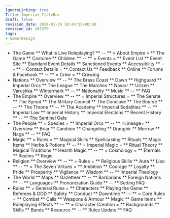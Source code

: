 ```yaml
---
IgnoreLinking: true
Title: Imperial_TitleBar
draft: false
revision_date: 2024-01-29 10:49:55+00:00
revision_id: 107379
tags:
- Game-Design
---
```


* The Game
** What is Live Roleplaying?
** --
** = About Empire =
** The Game
** Costume
** Children
** --
** = Events =
** Event List
** Event Site
** Standard Event Details
** Sanctioned Events
** Accessibility
** --
** = Contact Details =
** Contact Us
** Feedback
** Online
** Forums & Facebook
** --
** = Crew =
** Crewing
* Nations
** Overview
** --
** The Brass Coast
** Dawn
** Highguard
** Imperial Orcs
** The League
** The Marches
** Navarr
** Urizen
** Varushka
** Wintermark
** --
** Nationality
** Music
** --
** FAQ
* The Empire
** Overview
** --
** = Imperial Structures =
** The Senate
** The Synod
** The Military Council
** The Conclave
** The Bourse
** --
** The Throne
** --
** The Academy
** Imperial Sodalities
** --
** Imperial Law
** Imperial History
** Imperial Elections
** Recent History
** --
** The Sentinel Gate
* The People
** = Species =
** Imperial Orcs
** --
** =Lineage=
** Overview
** Briar
** Cambion
** Changeling
** Draughir
** Merrow
** Naga
** --
** FAQ
* Magic
** = Rules =
** Magical Skills
** Spellcasting
** Rituals
** Magic Items
** Herbs & Potions
** --
** = Imperial Magic =
** Ritual Theory
** Magical Traditions
** Hearth Magic
** --
** = Cosmology =
** Eternals
** Realms
** Regio
* Religion
** Overview
** --
** = Rules =
** Religious Skills
** Aura
** Liao
** --
** = The Seven Virtues =
** Ambition
** Courage
** Loyalty
** Pride
** Prosperity
** Vigilance
** Wisdom
** --
** Imperial Theology
* The World
** Maps
** Gazetteer
** --
** Barbarians
** Foreign Nations
** --
** Languages
** Pronunciation Guide
** --
** Setting FAQ
* Rules
** = General Rules =
** Characters
** Playing the Game
** Referees & GOD
** Safety
** Conduct
** Downtime
** --
** = Core Rules =
** Combat
** Calls
** Weapons & Armour
** Magic
** Game Items
** Roleplaying Effects
** --
** = Character Creation =
** Backgrounds
** Skills
** Bands
** Resource
** --
** Rules Update
** FAQ